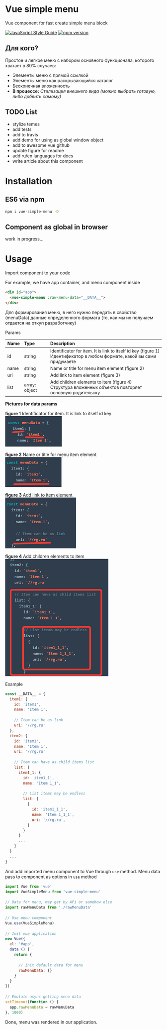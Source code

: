 # Vue simple menu
Vue component for fast create simple menu block

[![JavaScript Style Guide](https://img.shields.io/badge/code_style-standard-brightgreen.svg)](https://standardjs.com)
[![npm version](https://badge.fury.io/js/vue-simple-menu.svg)](https://badge.fury.io/js/vue-simple-menu)

## Для кого?
Простое и легкое меню с набором основного функционала, которого хватает в 80% случаев:
  * Элементы меню с прямой ссылкой
  * Элементы меню как раскрывающийся каталог
  * Бесконечная вложенность
  * __В процессе:__ _Стилизация внешнего вида (можно выбрать готовую, либо добвить самому)_

## TODO List
  * stylize temes
  * add tests
  * add to travis
  * add demo for using as global window object
  * add to awesome vue github
  * update figure for readme
  * add ru/en languages for docs
  * write article about this component

# Installation

## ES6 via npm
```sh
npm i vue-simple-menu -D
```

## Component as global in browser
work in progress...

# Usage

Import component to your code

For example, we have app container, and menu component inside

```html
<div id="app">
  <vue-simple-menu :raw-menu-data="__DATA__">
</div>
```

Для формирования меню, в него нужно передать в свойство (menuData) данные определенного формата (то, как мы их получаем отдается на откуп разработчику)

Params

| Name | Type | Description |
|:-- |:-- |:-- |
| id | string | Identificator for item. It is link to itself id key (figure 1)<br>Идентификатор в любом формате, какой вы сами придумаете |
| name | string | Name or title for menu item element (figure 2) |
| uri | string | Add link to item element (figure 3) |
| list | array: object | Add children elements to item (figure 4)<br>Структура вложенных объектов повторяет основную родительску |

__Pictures for data params__

__figure 1__ Identificator for item. It is link to itself id key  
![figure1](./assets/figure1.jpg)

__figure 2__ Name or title for menu item element  
![figure2](./assets/figure2.jpg)

__figure 3__ Add link to item element  
![figure3](./assets/figure3.jpg)

__figure 4__ Add children elements to item  
![figure4](./assets/figure4.jpg)

Example

```js
const __DATA__ = {
  item1: {
    id: 'item1',
    name: 'Item 1',

    // Item can be as link
    uri: '//rg.ru'
  },
  item2: {
    id: 'item1',
    name: 'Item 1',
    uri: '//rg.ru'

    // Item can have as child items list
    list: {
      item1_1: {
        id: 'item1_1',
        name: 'Item 1_1',

        // List items may be endless
        list: {
          {
            id: 'item1_1_1',
            name: 'Item 1_1_1',
            uri: '//rg.ru',
          }
        }
      }
      ...
    }
  }
  ...
}
```

And add imported menu component to Vue through `use` method. Menu data pass to component as options in `use` method

```js
import Vue from 'vue'
import VueSimpleMenu from 'vue-simple-menu'

// Data for menu, may get by APi or somehow else
import rawMenuData from './rawMenuData'

// Use menu component
Vue.use(VueSimpleMenu)

// Init vue application
new Vue({
  el: '#app',
  data () {
    return {

      // Init default data for menu
      rawMenuData: {}
    }
  }
})

// Emulate async getting menu data
setTimeout(function () {
  app.rawMenuData = rawMenuData
}, 1000)
```

Done, menu was rendered in our application.
